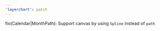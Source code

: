 ```yaml
---
'layerchart': patch
---
```


fix(Calendar|MonthPath): Support canvas by using `Spline` instead of `path`
